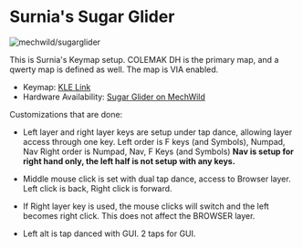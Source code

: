 # Surnia's Sugar Glider

![mechwild/sugarglider](https://i.imgur.com/IYhOU3xh.jpg)

This is Surnia's Keymap setup. COLEMAK DH is the primary map, and a qwerty map is defined as well. The map is VIA enabled. 

* Keymap: [KLE Link](http://www.keyboard-layout-editor.com/#/gists/8de81be187c12512f1ce66ae676c5716)
* Hardware Availability: [Sugar Glider on MechWild](https://mechwild.com/product/sugar-glider/)

Customizations that are done:

* Left layer and right layer keys are setup under tap dance, allowing layer access through one key. 
    Left order is F keys (and Symbols), Numpad, Nav
    Right order is Numpad, Nav, F Keys (and Symbols)
**Nav is setup for right hand only, the left half is not setup with any keys.**

* Middle mouse click is set with dual tap dance, access to Browser layer. Left click is back, Right click is forward. 
* If Right layer key is used, the mouse clicks will switch and the left becomes right click. This does not affect the BROWSER layer. 
* Left alt is tap danced with GUI. 2 taps for GUI. 
